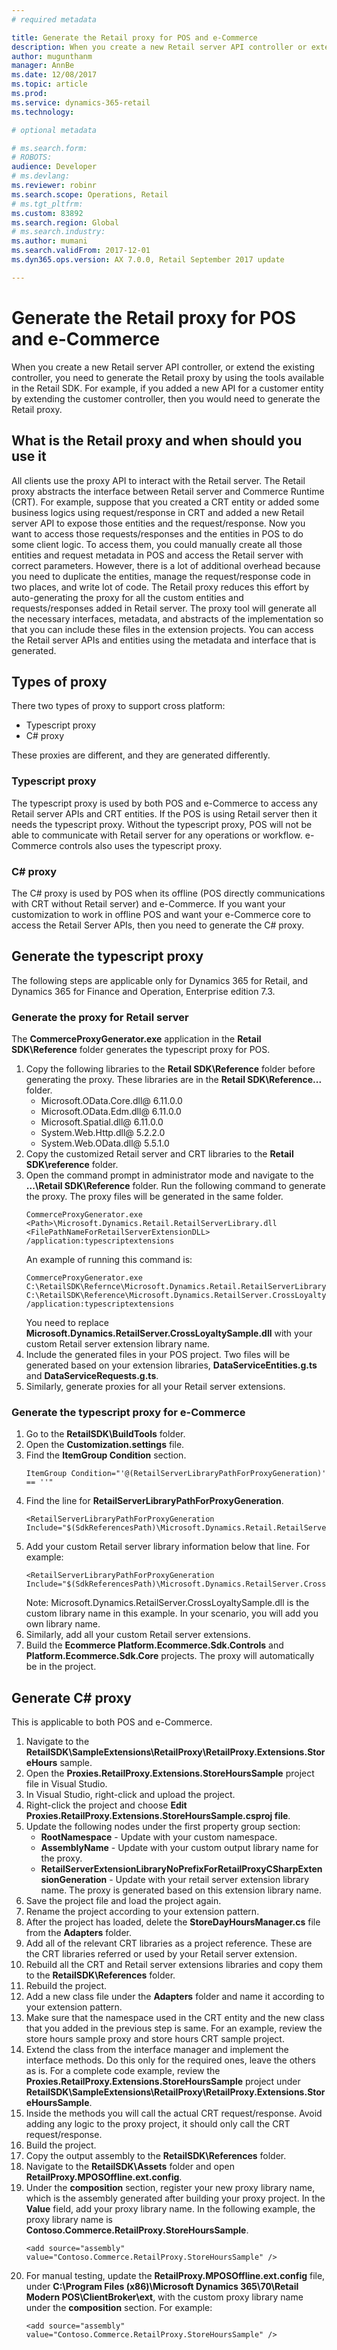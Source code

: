 ```yaml
---
# required metadata

title: Generate the Retail proxy for POS and e-Commerce
description: When you create a new Retail server API controller or extend the existing controller, you need to generate the Retail proxy by using the tools available in the Retail SDK.
author: mugunthanm
manager: AnnBe
ms.date: 12/08/2017
ms.topic: article
ms.prod: 
ms.service: dynamics-365-retail
ms.technology: 

# optional metadata

# ms.search.form: 
# ROBOTS: 
audience: Developer
# ms.devlang: 
ms.reviewer: robinr
ms.search.scope: Operations, Retail
# ms.tgt_pltfrm: 
ms.custom: 83892
ms.search.region: Global
# ms.search.industry: 
ms.author: mumani
ms.search.validFrom: 2017-12-01
ms.dyn365.ops.version: AX 7.0.0, Retail September 2017 update

---
```


# Generate the Retail proxy for POS and e-Commerce

When you create a new Retail server API controller, or extend the existing controller, you need to generate the Retail proxy by using the tools available in the Retail SDK. For example, if you added a new API for a customer entity by extending the customer controller, then you would need to generate the Retail proxy.

## What is the Retail proxy and when should you use it

All clients use the proxy API to interact with the Retail server. The Retail proxy abstracts the interface between Retail server and Commerce Runtime (CRT). For example, suppose that you created a CRT entity or added some business logics using request/response in CRT and added a new Retail server API to expose those entities and the request/response. Now you want to access those requests/responses and the entities in POS to do some client logic. To access them, you could manually create all those entities and request metadata in POS and access the Retail server with correct parameters. However, there is a lot of additional overhead because you need to duplicate the entities, manage the request/response code in two places, and write lot of code. The Retail proxy reduces this effort by auto-generating the proxy for all the custom entities and requests/responses added in Retail server. The proxy tool will generate all the necessary interfaces, metadata, and abstracts of the implementation so that you can include these files in the extension projects. You can access the Retail server APIs and entities using the metadata and interface that is generated.

## Types of proxy

There two types of proxy to support cross platform:
- Typescript proxy
- C# proxy

These proxies are different, and they are generated differently.

### Typescript proxy
The typescript proxy is used by both POS and e-Commerce to access any Retail server APIs and CRT entities. If the POS is using Retail server then it needs the typescript proxy. Without the typescript proxy, POS will not be able to communicate with Retail server for any operations or workflow. e-Commerce controls also uses the typescript proxy.

### C# proxy
The C# proxy is used by POS when its offline (POS directly communications with CRT without Retail server) and e-Commerce. If you want your customization to work in offline POS and want your e-Commerce core to access the Retail Server APIs, then you need to generate the C# proxy.

## Generate the typescript proxy

The following steps are applicable only for Dynamics 365 for Retail, and Dynamics 365 for Finance and Operation, Enterprise edition 7.3.

### Generate the proxy for Retail server
The **CommerceProxyGenerator.exe** application in the **Retail SDK\Reference** folder generates the typescript proxy for POS.

1. Copy the following libraries to the **Retail SDK\Reference** folder before generating the proxy. These libraries are in the **Retail SDK\Reference\...** folder. 
    - Microsoft.OData.Core.dll@ 6.11.0.0
    - Microsoft.OData.Edm.dll@ 6.11.0.0
    - Microsoft.Spatial.dll@ 6.11.0.0
    - System.Web.Http.dll@ 5.2.2.0
    - System.Web.OData.dll@ 5.5.1.0
2. Copy the customized Retail server and CRT libraries to the **Retail SDK\reference** folder.
3. Open the command prompt in administrator mode and navigate to the **...\Retail SDK\Reference** folder. Run the following command to generate the proxy. The proxy files will be generated in the same folder.
    ```
    CommerceProxyGenerator.exe <Path>\Microsoft.Dynamics.Retail.RetailServerLibrary.dll     <FilePathNameForRetailServerExtensionDLL> /application:typescriptextensions
    ```
    An example of running this command is:
    ```
    CommerceProxyGenerator.exe C:\RetailSDK\Refernce\Microsoft.Dynamics.Retail.RetailServerLibrary.dll C:\RetailSDK\Reference\Microsoft.Dynamics.RetailServer.CrossLoyaltySample.dll /application:typescriptextensions
    ```
    You need to replace **Microsoft.Dynamics.RetailServer.CrossLoyaltySample.dll** with your custom Retail server extension library name.
4. Include the generated files in your POS project. Two files will be generated based on your extension libraries, **DataServiceEntities.g.ts** and **DataServiceRequests.g.ts**. 
5. Similarly, generate proxies for all your Retail server extensions.

### Generate the typescript proxy for e-Commerce

1. Go to the **RetailSDK\BuildTools** folder.
2. Open the **Customization.settings** file.
3. Find the **ItemGroup Condition** section.
    ```
    ItemGroup Condition="'@(RetailServerLibraryPathForProxyGeneration)' == ''" 
    ```
4. Find the line for **RetailServerLibraryPathForProxyGeneration**.
    ```
    <RetailServerLibraryPathForProxyGeneration Include="$(SdkReferencesPath)\Microsoft.Dynamics.Retail.RetailServerLibrary.dll"/>
    ```
4. Add your custom Retail server library information below that line. For example:
    ```
    <RetailServerLibraryPathForProxyGeneration Include="$(SdkReferencesPath)\Microsoft.Dynamics.RetailServer.CrossLoyaltySample.dll"/>
    ```
    Note: Microsoft.Dynamics.RetailServer.CrossLoyaltySample.dll is the custom library name in this example. In your scenario, you will add you own library name.
4.  Similarly, add all your custom Retail server extensions.
5.  Build the **Ecommerce Platform.Ecommerce.Sdk.Controls** and **Platform.Ecommerce.Sdk.Core** projects. The proxy will automatically be in the project.

## Generate C# proxy

This is applicable to both POS and e-Commerce.

1.  Navigate to the **RetailSDK\SampleExtensions\RetailProxy\RetailProxy.Extensions.StoreHours** sample.
2.  Open the **Proxies.RetailProxy.Extensions.StoreHoursSample** project file in Visual Studio.
3.  In Visual Studio, right-click and upload the project.
4.  Right-click the project and choose **Edit Proxies.RetailProxy.Extensions.StoreHoursSample.csproj file**.
5.  Update the following nodes under the first property group section:
    - **RootNamespace** - Update with your custom namespace.
    - **AssemblyName** - Update with your custom output library name for the proxy.
    - **RetailServerExtensionLibraryNoPrefixForRetailProxyCSharpExtensionGeneration** - Update with your retail server extension library name. The proxy is generated based on this extension library name.
6.  Save the project file and load the project again.
7.  Rename the project according to your extension pattern.
8.  After the project has loaded, delete the **StoreDayHoursManager.cs** file from the **Adapters** folder.
9.  Add all of the relevant CRT libraries as a project reference. These are the CRT libraries referred or used by your Retail server extension.
10. Rebuild all the CRT and Retail server extensions libraries and copy them to the **RetailSDK\References** folder.
11. Rebuild the project.
12. Add a new class file under the **Adapters** folder and name it according to your extension pattern.
13. Make sure that the namespace used in the CRT entity and the new class that you added in the previous step is same. For an example, review the store hours sample proxy and store hours CRT sample project.
14. Extend the class from the interface manager and implement the interface methods. Do this only for the required ones, leave the others as is. For a complete code example, review the **Proxies.RetailProxy.Extensions.StoreHoursSample** project under **RetailSDK\SampleExtensions\RetailProxy\RetailProxy.Extensions.StoreHoursSample**.
15. Inside the methods you will call the actual CRT request/response. Avoid adding any logic to the proxy project, it should only call the CRT request/response.
16. Build the project.
17. Copy the output assembly to the **RetailSDK\References** folder.
18. Navigate to the **RetailSDK\Assets** folder and open **RetailProxy.MPOSOffline.ext.config**.
19. Under the **composition** section, register your new proxy library name, which is the assembly generated after building your proxy project. In the **Value** field, add your proxy library name. In the following example, the proxy library name is **Contoso.Commerce.RetailProxy.StoreHoursSample**.
    ```
    <add source="assembly" value="Contoso.Commerce.RetailProxy.StoreHoursSample" />
    ```
19. For manual testing, update the **RetailProxy.MPOSOffline.ext.config** file, under **C:\Program Files (x86)\Microsoft Dynamics 365\70\Retail Modern POS\ClientBroker\ext**, with the custom proxy library name under the **composition** section. For example:
    ```
    <add source="assembly" value="Contoso.Commerce.RetailProxy.StoreHoursSample" />
    ```

